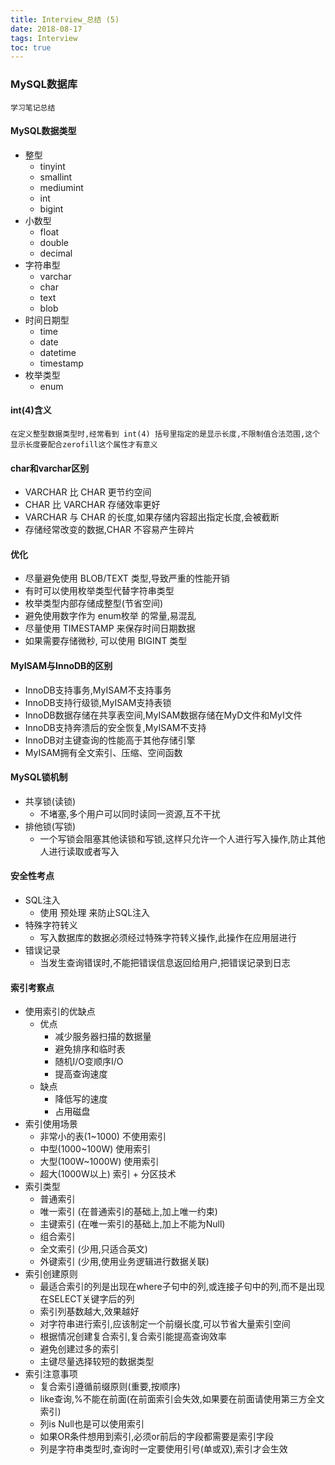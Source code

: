 ```yaml
---
title: Interview_总结 (5)
date: 2018-08-17
tags: Interview
toc: true
---
```


### MySQL数据库
    学习笔记总结

<!-- more -->

#### MySQL数据类型
- 整型
    * tinyint
    * smallint
    * mediumint
    * int
    * bigint
- 小数型
    * float
    * double
    * decimal
- 字符串型
    * varchar
    * char
    * text
    * blob
- 时间日期型
    * time
    * date
    * datetime
    * timestamp
- 枚举类型
    * enum

#### int(4)含义
    在定义整型数据类型时,经常看到 int(4) 括号里指定的是显示长度,不限制值合法范围,这个显示长度要配合zerofill这个属性才有意义

#### char和varchar区别
- VARCHAR 比 CHAR 更节约空间
- CHAR 比 VARCHAR 存储效率更好
- VARCHAR 与 CHAR 的长度,如果存储内容超出指定长度,会被截断
- 存储经常改变的数据,CHAR 不容易产生碎片

#### 优化
- 尽量避免使用 BLOB/TEXT 类型,导致严重的性能开销
- 有时可以使用枚举类型代替字符串类型
- 枚举类型内部存储成整型(节省空间)
- 避免使用数字作为 enum枚举 的常量,易混乱
- 尽量使用 TIMESTAMP 来保存时间日期数据
- 如果需要存储微秒, 可以使用 BIGINT 类型

#### MyISAM与InnoDB的区别
- InnoDB支持事务,MyISAM不支持事务
- InnoDB支持行级锁,MyISAM支持表锁
- InnoDB数据存储在共享表空间,MyISAM数据存储在MyD文件和MyI文件
- InnoDB支持奔溃后的安全恢复,MyISAM不支持
- InnoDB对主键查询的性能高于其他存储引擎
- MyISAM拥有全文索引、压缩、空间函数

#### MySQL锁机制
- 共享锁(读锁)
    * 不堵塞,多个用户可以同时读同一资源,互不干扰
- 排他锁(写锁)
    * 一个写锁会阻塞其他读锁和写锁,这样只允许一个人进行写入操作,防止其他人进行读取或者写入

#### 安全性考点
- SQL注入
    * 使用 预处理 来防止SQL注入
- 特殊字符转义
    * 写入数据库的数据必须经过特殊字符转义操作,此操作在应用层进行
- 错误记录
    * 当发生查询错误时,不能把错误信息返回给用户,把错误记录到日志

#### 索引考察点
- 使用索引的优缺点
    * 优点
        * 减少服务器扫描的数据量
        * 避免排序和临时表
        * 随机I/O变顺序I/O
        * 提高查询速度
    * 缺点
        * 降低写的速度
        * 占用磁盘
- 索引使用场景
    * 非常小的表(1~1000)    不使用索引
    * 中型(1000~100W)       使用索引
    * 大型(100W~1000W)      使用索引
    * 超大(1000W以上)       索引 + 分区技术
- 索引类型
    * 普通索引
    * 唯一索引 (在普通索引的基础上,加上唯一约束)
    * 主键索引 (在唯一索引的基础上,加上不能为Null)
    * 组合索引
    * 全文索引 (少用,只适合英文)
    * 外键索引 (少用,使用业务逻辑进行数据关联)
- 索引创建原则
    * 最适合索引的列是出现在where子句中的列,或连接子句中的列,而不是出现在SELECT关键字后的列
    * 索引列基数越大,效果越好
    * 对字符串进行索引,应该制定一个前缀长度,可以节省大量索引空间
    * 根据情况创建复合索引,复合索引能提高查询效率
    * 避免创建过多的索引
    * 主键尽量选择较短的数据类型
- 索引注意事项
    * 复合索引遵循前缀原则(重要,按顺序)
    * like查询,%不能在前面(在前面索引会失效,如果要在前面请使用第三方全文索引)
    * 列is Null也是可以使用索引
    * 如果OR条件想用到索引,必须or前后的字段都需要是索引字段
    * 列是字符串类型时,查询时一定要使用引号(单或双),索引才会生效
